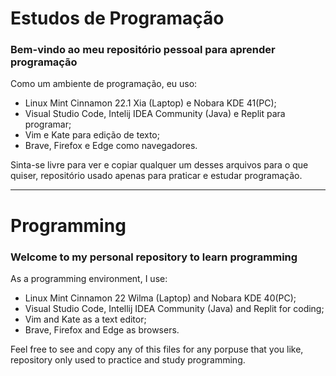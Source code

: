 # Estudos de Programação

### Bem-vindo ao meu repositório pessoal para aprender programação

Como um ambiente de programação, eu uso:

- Linux Mint Cinnamon 22.1 Xia (Laptop) e Nobara KDE 41(PC);
- Visual Studio Code, Intelij IDEA Community (Java) e Replit para programar;
- Vim e Kate para edição de texto;
- Brave, Firefox e Edge como navegadores.

Sinta-se livre para ver e copiar qualquer um desses arquivos para o que quiser, repositório usado apenas para praticar e estudar programação.

---

# Programming

### Welcome to my personal repository to learn programming

As a programming environment, I use:

- Linux Mint Cinnamon 22 Wilma (Laptop) and Nobara KDE 40(PC);
- Visual Studio Code, Intellij IDEA Community (Java) and Replit for coding;
- Vim and Kate as a text editor;
- Brave, Firefox and Edge as browsers.

Feel free to see and copy any of this files for any porpuse that you like, repository only used to practice and study programming.
